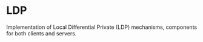 # LDP
Implementation of Local Differential Private (LDP) mechanisms, components for both clients and servers.
